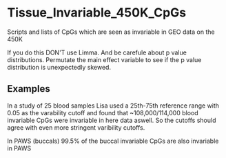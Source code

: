 # Tissue_Invariable_450K_CpGs
Scripts and lists of CpGs which are seen as invariable in GEO data on the 450K

If you do this DON'T use Limma. And be carefule about p value distributions. Permutate the main effect variable to see if the p value distribution is unexpectedly skewed.  

## Examples

In a study of 25 blood samples Lisa used a 25th-75th reference range with 0.05 as the varability cutoff and found that ~108,000/114,000 blood invariable CpGs were invariable in here data aswell. So the cutoffs should agree with even more stringent varibility cutoffs. 

In PAWS (buccals) 99.5% of the buccal invariable CpGs are also invariable in PAWS
